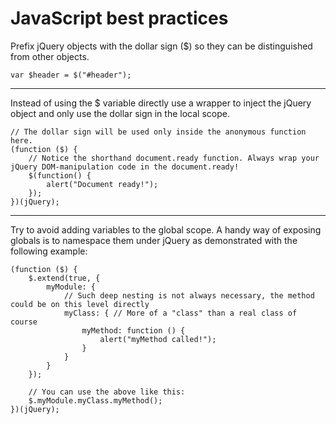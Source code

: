 # JavaScript best practices



Prefix jQuery objects with the dollar sign ($) so they can be distinguished from other objects.

    var $header = $("#header");

----------

Instead of using the $ variable directly use a wrapper to inject the jQuery object and only use the dollar sign in the local scope.

	// The dollar sign will be used only inside the anonymous function here.
	(function ($) {
		// Notice the shorthand document.ready function. Always wrap your jQuery DOM-manipulation code in the document.ready!
	    $(function() {
	        alert("Document ready!");
	    });
	})(jQuery);

----------

Try to avoid adding variables to the global scope. A handy way of exposing globals is to namespace them under jQuery as demonstrated with the following example:
	
	(function ($) {
	    $.extend(true, {
	        myModule: {
				// Such deep nesting is not always necessary, the method could be on this level directly
	            myClass: { // More of a "class" than a real class of course
	                myMethod: function () {
						alert("myMethod called!");
	                }
	            }
	        }
	    });

		// You can use the above like this:
		$.myModule.myClass.myMethod();
	})(jQuery);